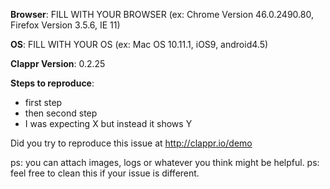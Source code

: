 **Browser**: FILL WITH YOUR BROWSER (ex: Chrome Version 46.0.2490.80, Firefox Version 3.5.6, IE 11)

**OS**: FILL WITH YOUR OS (ex: Mac OS 10.11.1, iOS9, android4.5)

**Clappr Version**: 0.2.25

**Steps to reproduce**:

* first step
* then second step
* I was expecting X but instead it shows Y

Did you try to reproduce this issue at http://clappr.io/demo

ps: you can attach images, logs or whatever you think might be helpful.
ps: feel free to clean this if your issue is different.
